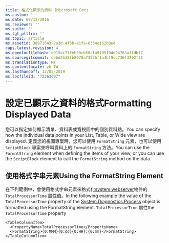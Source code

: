 ```yaml
---
title: 格式化顯示的資料 |Microsoft Docs
ms.custom: ''
ms.date: 09/12/2016
ms.reviewer: ''
ms.suite: ''
ms.tgt_pltfrm: ''
ms.topic: article
ms.assetid: 38971643-2a3d-4f5b-a1fa-6334c162b8ed
caps.latest.revision: 4
ms.openlocfilehash: e915ac71feb50cb58cfa9195f0de94763affdb77
ms.sourcegitcommit: debd2b38fb8070a7357bf1a4bf9cc736f3702f31
ms.translationtype: MT
ms.contentlocale: zh-TW
ms.lasthandoff: 12/05/2019
ms.locfileid: "72363697"
---
```

# <a name="formatting-displayed-data"></a><span data-ttu-id="48a3e-102">設定已顯示之資料的格式</span><span class="sxs-lookup"><span data-stu-id="48a3e-102">Formatting Displayed Data</span></span>

<span data-ttu-id="48a3e-103">您可以指定如何顯示清單、資料表或寬視圖中的個別資料點。</span><span class="sxs-lookup"><span data-stu-id="48a3e-103">You can specify how the individual data points in your List, Table, or Wide view are displayed.</span></span> <span data-ttu-id="48a3e-104">定義您的視圖專案時，您可以使用 `FormatString` 元素，也可以使用 `ScriptBlock` 專案來呼叫資料上的 `FormatString` 方法。</span><span class="sxs-lookup"><span data-stu-id="48a3e-104">You can use the `FormatString` element when defining the items of your view, or you can use the `ScriptBlock` element to call the `FormatString` method on the data.</span></span>

## <a name="using-the-formatstring-element"></a><span data-ttu-id="48a3e-105">使用格式字串元素</span><span class="sxs-lookup"><span data-stu-id="48a3e-105">Using the FormatString Element</span></span>

<span data-ttu-id="48a3e-106">在下列範例中，會使用格式字串元素來格式化[system.webserver](/dotnet/api/System.Diagnostics.Process)物件的 `TotalProcessorTime` 屬性值。</span><span class="sxs-lookup"><span data-stu-id="48a3e-106">In the following example the value of the `TotalProcessorTime` property of the [System.Diagnostics.Process](/dotnet/api/System.Diagnostics.Process) object is formatted using the FormatString element.</span></span> <span data-ttu-id="48a3e-107">`TotalProcessorTime` 屬性</span><span class="sxs-lookup"><span data-stu-id="48a3e-107">the `TotalProcessorTime` property</span></span>

```
<TableColumnItem>
  <PropertyName>TotalProcessorTime</PropertyName>
  <FormatString>{0:MMM}{0:dd}{0:HH}:{0:mm}</FormatString>
</TableColumnItem>
```



